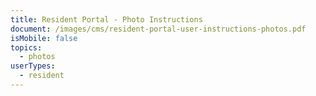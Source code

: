 ```yaml
---
title: Resident Portal - Photo Instructions
document: /images/cms/resident-portal-user-instructions-photos.pdf
isMobile: false
topics:
  - photos
userTypes:
  - resident
---
```

